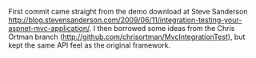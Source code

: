 First commit came straight from the demo download at Steve Sanderson http://blog.stevensanderson.com/2009/06/11/integration-testing-your-aspnet-mvc-application/.  I then borrowed some ideas from the Chris Ortman branch (http://github.com/chrisortman/MvcIntegrationTest), but kept the same API feel as the original framework.